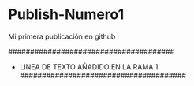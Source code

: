 # Publish-Numero1
Mi primera publicación en github

######################################
- LINEA DE TEXTO AÑADIDO EN LA RAMA 1.
######################################
